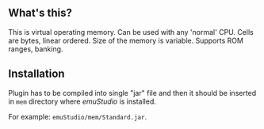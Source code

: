 What's this?
------------

This is virtual operating memory. Can be used with any
'normal' CPU. Cells are bytes, linear ordered. Size
of the memory is variable.
Supports ROM ranges, banking.

Installation
------------

Plugin has to be compiled into single "jar" file and then it should be
inserted in `mem` directory where *emuStudio* is installed.

For example: `emuStudio/mem/Standard.jar`.

